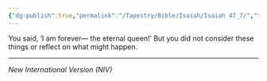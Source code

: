 ```yaml
---
{"dg-publish":true,"permalink":"/Tapestry/Bible/Isaiah/Isaiah 47_7/","title":"Isaiah 47:7","hide":true,"tags":["bible-verse","bible-verse"],"dgHomeLink":true,"dgShowLocalGraph":true,"dgEnableSearch":true}
---
```



You said, ‘I am forever— the eternal queen!’
But you did not consider these things or reflect on what might happen.


---
*New International Version (NIV)*
